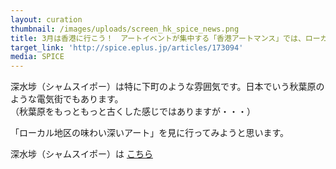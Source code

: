 ```yaml
---
layout: curation
thumbnail: /images/uploads/screen_hk_spice_news.png
title: 3月は香港に行こう！　アートイベントが集中する「香港アートマンス」では、ローカル地区の味わい深いアートも必見
target_link: 'http://spice.eplus.jp/articles/173094'
media: SPICE
---
```

深水埗（シャムスイポー）は特に下町のような雰囲気です。日本でいう秋葉原のような電気街でもあります。  
（秋葉原をもっともっと古くした感じではありますが・・・）

「ローカル地区の味わい深いアート」を見に行ってみようと思います。

深水埗（シャムスイポー）は [こちら](﻿https://www.google.com/maps/place/Sham+Shui+Po+Station/@22.3304328,114.1579549,16.1z/data=!4m5!3m4!1s0x340400b49f93a051:0x754236ed67265786!8m2!3d22.3310009!4d114.1617967?hl=ja)

